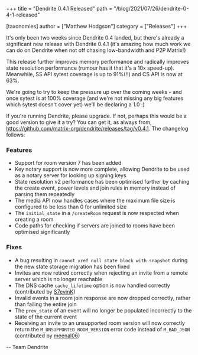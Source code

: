 +++
title = "Dendrite 0.4.1 Released"
path = "/blog/2021/07/26/dendrite-0-4-1-released"

[taxonomies]
author = ["Matthew Hodgson"]
category = ["Releases"]
+++

It's only been two weeks since Dendrite 0.4 landed, but there's already a
significant new release with Dendrite 0.4.1 (it's amazing how much work we
can do on Dendrite when not off chasing low-bandwidth and P2P Matrix!)

This release further improves memory performance and radically improves
state resolution performance (rumour has it that it's a 10x speed-up).
Meanwhile, SS API sytest coverage is up to 91%(!!) and CS API is now at 63%.

We're going to try to keep the pressure up over the coming weeks - and once
sytest is at 100% coverage (and we're not missing any big features which sytest
doesn't cover yet) we'll be declaring a 1.0 :)

If you're running Dendrite, please upgrade.  If not, perhaps this would be a
good version to give it a try?  You can get it, as always from,
https://github.com/matrix-org/dendrite/releases/tag/v0.4.1.  The changelog
follows:

### Features

* Support for room version 7 has been added
* Key notary support is now more complete, allowing Dendrite to be used as a notary server for looking up signing keys
* State resolution v2 performance has been optimised further by caching the create event, power levels and join rules in memory instead of parsing them repeatedly
* The media API now handles cases where the maximum file size is configured to be less than 0 for unlimited size
* The `initial_state` in a `/createRoom` request is now respected when creating a room
* Code paths for checking if servers are joined to rooms have been optimised significantly

### Fixes

* A bug resulting in `cannot xref null state block with snapshot` during the new state storage migration has been fixed
* Invites are now retired correctly when rejecting an invite from a remote server which is no longer reachable
* The DNS cache `cache_lifetime` option is now handled correctly (contributed by [S7evinK](https://github.com/S7evinK))
* Invalid events in a room join response are now dropped correctly, rather than failing the entire join
* The `prev_state` of an event will no longer be populated incorrectly to the state of the current event
* Receiving an invite to an unsupported room version will now correctly return the `M_UNSUPPORTED_ROOM_VERSION` error code instead of `M_BAD_JSON` (contributed by [meenal06](https://github.com/meenal06))

-- Team Dendrite
